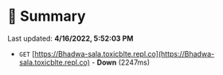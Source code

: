 # 📖 Summary
Last updated: **4/16/2022, 5:52:03 PM**

- `GET` [https://Bhadwa-sala.toxicblte.repl.co](https://Bhadwa-sala.toxicblte.repl.co) - **Down** (2247ms)
